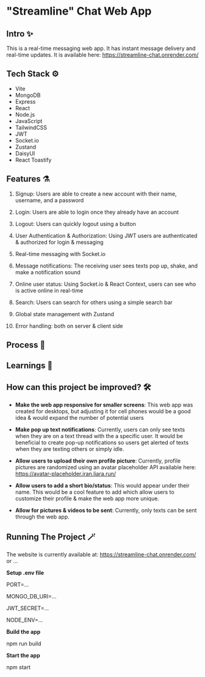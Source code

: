 # "Streamline" Chat Web App

## Intro ✨

This is a real-time messaging web app. It has instant message delivery and real-time updates. It is available here: <https://streamline-chat.onrender.com/>

## Tech Stack ⚙️

- Vite
- MongoDB
- Express
- React
- Node.js
- JavaScript
- TailwindCSS
- JWT
- Socket.io
- Zustand
- DaisyUI
- React Toastify


## Features ⚗️

1. Signup: Users are able to create a new account with their name, username, and a password

2. Login: Users are able to login once they already have an account

3. Logout: Users can quickly logout using a button

4. User Authentication & Authorization: Using JWT users are authenticated & authorized for login & messaging
  
5. Real-time messaging with Socket.io
 
6. Message notifications: The receiving user sees texts pop up, shake, and make a notification sound
   
7. Online user status: Using Socket.io & React Context, users can see who is active online in real-time
  
8. Search: Users can search for others using a simple search bar

9. Global state management with Zustand

10. Error handling: both on server & client side


## Process 🫧



## Learnings 📖



## How can this project be improved? 🛠️

* **Make the web app responsive for smaller screens**: This web app was created for desktops, but adjusting it for cell phones would be a good idea & would expand the number of potential users

* **Make pop up text notifications**: Currently, users can only see texts when they are on a text thread with the a specific user. It would be beneficial to create pop-up notifications so users get alerted of texts when they are texting others or simply idle.

* **Allow users to upload their own profile picture**: Currently, profile pictures are randomized using an avatar placeholder API available here: <https://avatar-placeholder.iran.liara.run/>

* **Allow users to add a short bio/status**: This would appear under their name. This would be a cool feature to add which allow users to customize their profile & make the web app more unique.

* **Allow for pictures & videos to be sent**: Currently, only texts can be sent through the web app.


## Running The Project 🪄

The website is currently available at: <https://streamline-chat.onrender.com/> or ...

**Setup .env file**

PORT=...

MONGO_DB_URI=...

JWT_SECRET=...

NODE_ENV=...

**Build the app**

npm run build

**Start the app**

npm start
